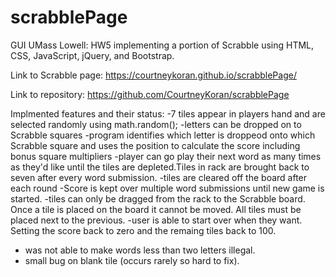 # scrabblePage
GUI UMass Lowell: HW5 implementing a portion of Scrabble using HTML, CSS, JavaScript, jQuery, and Bootstrap. 

Link to Scrabble page: https://courtneykoran.github.io/scrabblePage/

Link to repository: https://github.com/CourtneyKoran/scrabblePage

Implmented features and their status:
-7 tiles appear in players hand and are selected randomly using math.random();
-letters can be dropped on to Scrabble squares
-program identifies which letter is droppeod onto which Scrabble square and uses the
position to calculate the score including bonus square multipliers
-player can go play their next word as many times as they'd like until the tiles are
depleted.Tiles in rack are brought back to seven after every word submission.
-tiles are cleared off the board after each round
-Score is kept over multiple word submissions until new game is started.
-tiles can only be dragged from the rack to the Scrabble board. Once a tile is placed
on the board it cannot be moved. All tiles must be placed next to the previous.
-user is able to start over when they want. Setting the score back to zero and the 
remaing tiles back to 100.
- was not able to make words less than two letters illegal.
- small bug on blank tile (occurs rarely so hard to fix).
